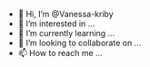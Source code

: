 - 👋 Hi, I’m @Vanessa-kriby
- 👀 I’m interested in ...
- 🌱 I’m currently learning ...
- 💞️ I’m looking to collaborate on ...
- 📫 How to reach me ...

<!---
Vanessa-kriby/Vanessa-kriby is a ✨ special ✨ repository because its `README.md` (this file) appears on your GitHub profile.
You can click the Preview link to take a look at your changes.
--->
